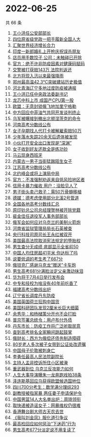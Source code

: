 # 2022-06-25

  共 66 条

  <!-- BEGIN -->
  <!-- 最后更新时间 Sat Jun 25 2022 04:36:12 GMT+0800 (China Standard Time) -->
  1. [王小洪任公安部部长](https://www.toutiao.com/amos_land_page/?category_name=topic_innerflow&event_type=hot_board&log_pb=%7B%22category_name%22%3A%22topic_innerflow%22%2C%22cluster_type%22%3A%222%22%2C%22enter_from%22%3A%22click_category%22%2C%22entrance_hotspot%22%3A%22outside%22%2C%22event_type%22%3A%22hot_board%22%2C%22hot_board_cluster_id%22%3A%227111864304802090527%22%2C%22hot_board_impr_id%22%3A%22202206250054370101501610331EFA8C7A%22%2C%22jump_page%22%3A%22hot_board_page%22%2C%22location%22%3A%22news_hot_card%22%2C%22page_location%22%3A%22hot_board_page%22%2C%22rank%22%3A%221%22%2C%22source%22%3A%22trending_tab%22%2C%22style_id%22%3A%2240132%22%2C%22title%22%3A%22%E7%8E%8B%E5%B0%8F%E6%B4%AA%E4%BB%BB%E5%85%AC%E5%AE%89%E9%83%A8%E9%83%A8%E9%95%BF%22%7D&rank=1&style_id=40132&topic_id=7111864304802090527)
1. [四位原省级党政一把手履新全国人大](https://www.toutiao.com/amos_land_page/?category_name=topic_innerflow&event_type=hot_board&log_pb=%7B%22category_name%22%3A%22topic_innerflow%22%2C%22cluster_type%22%3A%225%22%2C%22enter_from%22%3A%22click_category%22%2C%22entrance_hotspot%22%3A%22outside%22%2C%22event_type%22%3A%22hot_board%22%2C%22hot_board_cluster_id%22%3A%227112744659897552417%22%2C%22hot_board_impr_id%22%3A%22202206250054370101501610331EFA8C7A%22%2C%22jump_page%22%3A%22hot_board_page%22%2C%22location%22%3A%22news_hot_card%22%2C%22page_location%22%3A%22hot_board_page%22%2C%22rank%22%3A%224%22%2C%22source%22%3A%22trending_tab%22%2C%22style_id%22%3A%2240132%22%2C%22title%22%3A%22%E5%9B%9B%E4%BD%8D%E5%8E%9F%E7%9C%81%E7%BA%A7%E5%85%9A%E6%94%BF%E4%B8%80%E6%8A%8A%E6%89%8B%E5%B1%A5%E6%96%B0%E5%85%A8%E5%9B%BD%E4%BA%BA%E5%A4%A7%22%7D&rank=4&style_id=40132&topic_id=7112744659897552417)
1. [汇聚世界经济增长合力](https://www.toutiao.com/amos_land_page/?category_name=topic_innerflow&event_type=hot_board&log_pb=%7B%22category_name%22%3A%22topic_innerflow%22%2C%22cluster_type%22%3A%222%22%2C%22enter_from%22%3A%22click_category%22%2C%22entrance_hotspot%22%3A%22outside%22%2C%22event_type%22%3A%22hot_board%22%2C%22hot_board_cluster_id%22%3A%227112554900331986959%22%2C%22hot_board_impr_id%22%3A%22202206250054370101501610331EFA8C7A%22%2C%22jump_page%22%3A%22hot_board_page%22%2C%22location%22%3A%22news_hot_card%22%2C%22page_location%22%3A%22hot_board_page%22%2C%22rank%22%3A%223%22%2C%22source%22%3A%22trending_tab%22%2C%22style_id%22%3A%2240132%22%2C%22title%22%3A%22%E6%B1%87%E8%81%9A%E4%B8%96%E7%95%8C%E7%BB%8F%E6%B5%8E%E5%A2%9E%E9%95%BF%E5%90%88%E5%8A%9B%22%7D&rank=3&style_id=40132&topic_id=7112554900331986959)
1. [印度一新郎婚礼上开枪庆祝误杀朋友](https://www.toutiao.com/amos_land_page/?category_name=topic_innerflow&event_type=hot_board&log_pb=%7B%22category_name%22%3A%22topic_innerflow%22%2C%22cluster_type%22%3A%220%22%2C%22enter_from%22%3A%22click_category%22%2C%22entrance_hotspot%22%3A%22outside%22%2C%22event_type%22%3A%22hot_board%22%2C%22hot_board_cluster_id%22%3A%227112626097035935778%22%2C%22hot_board_impr_id%22%3A%22202206250054370101501610331EFA8C7A%22%2C%22jump_page%22%3A%22hot_board_page%22%2C%22location%22%3A%22news_hot_card%22%2C%22page_location%22%3A%22hot_board_page%22%2C%22rank%22%3A%222%22%2C%22source%22%3A%22trending_tab%22%2C%22style_id%22%3A%2240132%22%2C%22title%22%3A%22%E5%8D%B0%E5%BA%A6%E4%B8%80%E6%96%B0%E9%83%8E%E5%A9%9A%E7%A4%BC%E4%B8%8A%E5%BC%80%E6%9E%AA%E5%BA%86%E7%A5%9D%E8%AF%AF%E6%9D%80%E6%9C%8B%E5%8F%8B%22%7D&rank=2&style_id=40132&topic_id=7112626097035935778)
1. [店员用手数饺子 公司：未触碰已开除](https://www.toutiao.com/amos_land_page/?category_name=topic_innerflow&event_type=hot_board&log_pb=%7B%22category_name%22%3A%22topic_innerflow%22%2C%22cluster_type%22%3A%221%22%2C%22enter_from%22%3A%22click_category%22%2C%22entrance_hotspot%22%3A%22outside%22%2C%22event_type%22%3A%22hot_board%22%2C%22hot_board_cluster_id%22%3A%227112372410283720739%22%2C%22hot_board_impr_id%22%3A%22202206250054370101501610331EFA8C7A%22%2C%22jump_page%22%3A%22hot_board_page%22%2C%22location%22%3A%22news_hot_card%22%2C%22page_location%22%3A%22hot_board_page%22%2C%22rank%22%3A%225%22%2C%22source%22%3A%22trending_tab%22%2C%22style_id%22%3A%2240132%22%2C%22title%22%3A%22%E5%BA%97%E5%91%98%E7%94%A8%E6%89%8B%E6%95%B0%E9%A5%BA%E5%AD%90+%E5%85%AC%E5%8F%B8%EF%BC%9A%E6%9C%AA%E8%A7%A6%E7%A2%B0%E5%B7%B2%E5%BC%80%E9%99%A4%22%7D&rank=5&style_id=40132&topic_id=7112372410283720739)
1. [官方：绝不许非防疫因素对健康码赋码](https://www.toutiao.com/amos_land_page/?category_name=topic_innerflow&event_type=hot_board&log_pb=%7B%22category_name%22%3A%22topic_innerflow%22%2C%22cluster_type%22%3A%222%22%2C%22enter_from%22%3A%22click_category%22%2C%22entrance_hotspot%22%3A%22outside%22%2C%22event_type%22%3A%22hot_board%22%2C%22hot_board_cluster_id%22%3A%227111864461203459614%22%2C%22hot_board_impr_id%22%3A%22202206250054370101501610331EFA8C7A%22%2C%22jump_page%22%3A%22hot_board_page%22%2C%22location%22%3A%22news_hot_card%22%2C%22page_location%22%3A%22hot_board_page%22%2C%22rank%22%3A%2244%22%2C%22source%22%3A%22trending_tab%22%2C%22style_id%22%3A%2240132%22%2C%22title%22%3A%22%E5%AE%98%E6%96%B9%EF%BC%9A%E7%BB%9D%E4%B8%8D%E8%AE%B8%E9%9D%9E%E9%98%B2%E7%96%AB%E5%9B%A0%E7%B4%A0%E5%AF%B9%E5%81%A5%E5%BA%B7%E7%A0%81%E8%B5%8B%E7%A0%81%22%7D&rank=44&style_id=40132&topic_id=7111864461203459614)
1. [交警被打获赔143万 法院判返还](https://www.toutiao.com/amos_land_page/?category_name=topic_innerflow&event_type=hot_board&log_pb=%7B%22category_name%22%3A%22topic_innerflow%22%2C%22cluster_type%22%3A%220%22%2C%22enter_from%22%3A%22click_category%22%2C%22entrance_hotspot%22%3A%22outside%22%2C%22event_type%22%3A%22hot_board%22%2C%22hot_board_cluster_id%22%3A%227112637400160927784%22%2C%22hot_board_impr_id%22%3A%22202206250054370101501610331EFA8C7A%22%2C%22jump_page%22%3A%22hot_board_page%22%2C%22location%22%3A%22news_hot_card%22%2C%22page_location%22%3A%22hot_board_page%22%2C%22rank%22%3A%228%22%2C%22source%22%3A%22trending_tab%22%2C%22style_id%22%3A%2240132%22%2C%22title%22%3A%22%E4%BA%A4%E8%AD%A6%E8%A2%AB%E6%89%93%E8%8E%B7%E8%B5%94143%E4%B8%87+%E6%B3%95%E9%99%A2%E5%88%A4%E8%BF%94%E8%BF%98%22%7D&rank=8&style_id=40132&topic_id=7112637400160927784)
1. [北方将现入汛以来最强降雨](https://www.toutiao.com/amos_land_page/?category_name=topic_innerflow&event_type=hot_board&log_pb=%7B%22category_name%22%3A%22topic_innerflow%22%2C%22cluster_type%22%3A%220%22%2C%22enter_from%22%3A%22click_category%22%2C%22entrance_hotspot%22%3A%22outside%22%2C%22event_type%22%3A%22hot_board%22%2C%22hot_board_cluster_id%22%3A%227112550468986863624%22%2C%22hot_board_impr_id%22%3A%22202206250054370101501610331EFA8C7A%22%2C%22jump_page%22%3A%22hot_board_page%22%2C%22location%22%3A%22news_hot_card%22%2C%22page_location%22%3A%22hot_board_page%22%2C%22rank%22%3A%2223%22%2C%22source%22%3A%22trending_tab%22%2C%22style_id%22%3A%2240132%22%2C%22title%22%3A%22%E5%8C%97%E6%96%B9%E5%B0%86%E7%8E%B0%E5%85%A5%E6%B1%9B%E4%BB%A5%E6%9D%A5%E6%9C%80%E5%BC%BA%E9%99%8D%E9%9B%A8%22%7D&rank=23&style_id=40132&topic_id=7112550468986863624)
1. [郑州最高温42.3℃突破建站历史极值](https://www.toutiao.com/amos_land_page/?category_name=topic_innerflow&event_type=hot_board&log_pb=%7B%22category_name%22%3A%22topic_innerflow%22%2C%22cluster_type%22%3A%222%22%2C%22enter_from%22%3A%22click_category%22%2C%22entrance_hotspot%22%3A%22outside%22%2C%22event_type%22%3A%22hot_board%22%2C%22hot_board_cluster_id%22%3A%227112055881327545863%22%2C%22hot_board_impr_id%22%3A%22202206250054370101501610331EFA8C7A%22%2C%22jump_page%22%3A%22hot_board_page%22%2C%22location%22%3A%22news_hot_card%22%2C%22page_location%22%3A%22hot_board_page%22%2C%22rank%22%3A%229%22%2C%22source%22%3A%22trending_tab%22%2C%22style_id%22%3A%2240132%22%2C%22title%22%3A%22%E9%83%91%E5%B7%9E%E6%9C%80%E9%AB%98%E6%B8%A942.3%E2%84%83%E7%AA%81%E7%A0%B4%E5%BB%BA%E7%AB%99%E5%8E%86%E5%8F%B2%E6%9E%81%E5%80%BC%22%7D&rank=9&style_id=40132&topic_id=7112055881327545863)
1. [河北青海辽宁多地过度防疫被通报](https://www.toutiao.com/amos_land_page/?category_name=topic_innerflow&event_type=hot_board&log_pb=%7B%22category_name%22%3A%22topic_innerflow%22%2C%22cluster_type%22%3A%222%22%2C%22enter_from%22%3A%22click_category%22%2C%22entrance_hotspot%22%3A%22outside%22%2C%22event_type%22%3A%22hot_board%22%2C%22hot_board_cluster_id%22%3A%227112057652208750087%22%2C%22hot_board_impr_id%22%3A%22202206250054370101501610331EFA8C7A%22%2C%22jump_page%22%3A%22hot_board_page%22%2C%22location%22%3A%22news_hot_card%22%2C%22page_location%22%3A%22hot_board_page%22%2C%22rank%22%3A%2226%22%2C%22source%22%3A%22trending_tab%22%2C%22style_id%22%3A%2240132%22%2C%22title%22%3A%22%E6%B2%B3%E5%8C%97%E9%9D%92%E6%B5%B7%E8%BE%BD%E5%AE%81%E5%A4%9A%E5%9C%B0%E8%BF%87%E5%BA%A6%E9%98%B2%E7%96%AB%E8%A2%AB%E9%80%9A%E6%8A%A5%22%7D&rank=26&style_id=40132&topic_id=7112057652208750087)
1. [王小洪已任中央政法委副书记](https://www.toutiao.com/amos_land_page/?category_name=topic_innerflow&event_type=hot_board&log_pb=%7B%22category_name%22%3A%22topic_innerflow%22%2C%22cluster_type%22%3A%225%22%2C%22enter_from%22%3A%22click_category%22%2C%22entrance_hotspot%22%3A%22outside%22%2C%22event_type%22%3A%22hot_board%22%2C%22hot_board_cluster_id%22%3A%227112828268885052936%22%2C%22hot_board_impr_id%22%3A%22202206250054370101501610331EFA8C7A%22%2C%22jump_page%22%3A%22hot_board_page%22%2C%22location%22%3A%22news_hot_card%22%2C%22page_location%22%3A%22hot_board_page%22%2C%22rank%22%3A%2211%22%2C%22source%22%3A%22trending_tab%22%2C%22style_id%22%3A%2240132%22%2C%22title%22%3A%22%E7%8E%8B%E5%B0%8F%E6%B4%AA%E5%B7%B2%E4%BB%BB%E4%B8%AD%E5%A4%AE%E6%94%BF%E6%B3%95%E5%A7%94%E5%89%AF%E4%B9%A6%E8%AE%B0%22%7D&rank=11&style_id=40132&topic_id=7112828268885052936)
1. [龙芯中科上市 成国产CPU第一股](https://www.toutiao.com/amos_land_page/?category_name=topic_innerflow&event_type=hot_board&log_pb=%7B%22category_name%22%3A%22topic_innerflow%22%2C%22cluster_type%22%3A%221%22%2C%22enter_from%22%3A%22click_category%22%2C%22entrance_hotspot%22%3A%22outside%22%2C%22event_type%22%3A%22hot_board%22%2C%22hot_board_cluster_id%22%3A%227112613348281155616%22%2C%22hot_board_impr_id%22%3A%22202206250054370101501610331EFA8C7A%22%2C%22jump_page%22%3A%22hot_board_page%22%2C%22location%22%3A%22news_hot_card%22%2C%22page_location%22%3A%22hot_board_page%22%2C%22rank%22%3A%2210%22%2C%22source%22%3A%22trending_tab%22%2C%22style_id%22%3A%2240132%22%2C%22title%22%3A%22%E9%BE%99%E8%8A%AF%E4%B8%AD%E7%A7%91%E4%B8%8A%E5%B8%82+%E6%88%90%E5%9B%BD%E4%BA%A7CPU%E7%AC%AC%E4%B8%80%E8%82%A1%22%7D&rank=10&style_id=40132&topic_id=7112613348281155616)
1. [欧盟：无意封锁俄飞地加里宁格勒](https://www.toutiao.com/amos_land_page/?category_name=topic_innerflow&event_type=hot_board&log_pb=%7B%22category_name%22%3A%22topic_innerflow%22%2C%22cluster_type%22%3A%226%22%2C%22enter_from%22%3A%22click_category%22%2C%22entrance_hotspot%22%3A%22outside%22%2C%22event_type%22%3A%22hot_board%22%2C%22hot_board_cluster_id%22%3A%227112649320486141985%22%2C%22hot_board_impr_id%22%3A%22202206250054370101501610331EFA8C7A%22%2C%22jump_page%22%3A%22hot_board_page%22%2C%22location%22%3A%22news_hot_card%22%2C%22page_location%22%3A%22hot_board_page%22%2C%22rank%22%3A%2225%22%2C%22source%22%3A%22trending_tab%22%2C%22style_id%22%3A%2240132%22%2C%22title%22%3A%22%E6%AC%A7%E7%9B%9F%EF%BC%9A%E6%97%A0%E6%84%8F%E5%B0%81%E9%94%81%E4%BF%84%E9%A3%9E%E5%9C%B0%E5%8A%A0%E9%87%8C%E5%AE%81%E6%A0%BC%E5%8B%92%22%7D&rank=25&style_id=40132&topic_id=7112649320486141985)
1. [中方回应中菲油气共同开发谈判终止](https://www.toutiao.com/amos_land_page/?category_name=topic_innerflow&event_type=hot_board&log_pb=%7B%22category_name%22%3A%22topic_innerflow%22%2C%22cluster_type%22%3A%226%22%2C%22enter_from%22%3A%22click_category%22%2C%22entrance_hotspot%22%3A%22outside%22%2C%22event_type%22%3A%22hot_board%22%2C%22hot_board_cluster_id%22%3A%227112777061357322270%22%2C%22hot_board_impr_id%22%3A%22202206250054370101501610331EFA8C7A%22%2C%22jump_page%22%3A%22hot_board_page%22%2C%22location%22%3A%22news_hot_card%22%2C%22page_location%22%3A%22hot_board_page%22%2C%22rank%22%3A%2215%22%2C%22source%22%3A%22trending_tab%22%2C%22style_id%22%3A%2240132%22%2C%22title%22%3A%22%E4%B8%AD%E6%96%B9%E5%9B%9E%E5%BA%94%E4%B8%AD%E8%8F%B2%E6%B2%B9%E6%B0%94%E5%85%B1%E5%90%8C%E5%BC%80%E5%8F%91%E8%B0%88%E5%88%A4%E7%BB%88%E6%AD%A2%22%7D&rank=15&style_id=40132&topic_id=7112777061357322270)
1. [乌军被曝接到撤出北顿涅茨克的命令](https://www.toutiao.com/amos_land_page/?category_name=topic_innerflow&event_type=hot_board&log_pb=%7B%22category_name%22%3A%22topic_innerflow%22%2C%22cluster_type%22%3A%220%22%2C%22enter_from%22%3A%22click_category%22%2C%22entrance_hotspot%22%3A%22outside%22%2C%22event_type%22%3A%22hot_board%22%2C%22hot_board_cluster_id%22%3A%227112603829895430185%22%2C%22hot_board_impr_id%22%3A%22202206250054370101501610331EFA8C7A%22%2C%22jump_page%22%3A%22hot_board_page%22%2C%22location%22%3A%22news_hot_card%22%2C%22page_location%22%3A%22hot_board_page%22%2C%22rank%22%3A%2214%22%2C%22source%22%3A%22trending_tab%22%2C%22style_id%22%3A%2240132%22%2C%22title%22%3A%22%E4%B9%8C%E5%86%9B%E8%A2%AB%E6%9B%9D%E6%8E%A5%E5%88%B0%E6%92%A4%E5%87%BA%E5%8C%97%E9%A1%BF%E6%B6%85%E8%8C%A8%E5%85%8B%E7%9A%84%E5%91%BD%E4%BB%A4%22%7D&rank=14&style_id=40132&topic_id=7112603829895430185)
1. [河南高考分数线公布](https://www.toutiao.com/amos_land_page/?category_name=topic_innerflow&event_type=hot_board&log_pb=%7B%22category_name%22%3A%22topic_innerflow%22%2C%22cluster_type%22%3A%222%22%2C%22enter_from%22%3A%22click_category%22%2C%22entrance_hotspot%22%3A%22outside%22%2C%22event_type%22%3A%22hot_board%22%2C%22hot_board_cluster_id%22%3A%227112055881327513095%22%2C%22hot_board_impr_id%22%3A%22202206250054370101501610331EFA8C7A%22%2C%22jump_page%22%3A%22hot_board_page%22%2C%22location%22%3A%22news_hot_card%22%2C%22page_location%22%3A%22hot_board_page%22%2C%22rank%22%3A%2224%22%2C%22source%22%3A%22trending_tab%22%2C%22style_id%22%3A%2240132%22%2C%22title%22%3A%22%E6%B2%B3%E5%8D%97%E9%AB%98%E8%80%83%E5%88%86%E6%95%B0%E7%BA%BF%E5%85%AC%E5%B8%83%22%7D&rank=24&style_id=40132&topic_id=7112055881327513095)
1. [女子孕期找人代打卡被解雇索赔50万](https://www.toutiao.com/amos_land_page/?category_name=topic_innerflow&event_type=hot_board&log_pb=%7B%22category_name%22%3A%22topic_innerflow%22%2C%22cluster_type%22%3A%221%22%2C%22enter_from%22%3A%22click_category%22%2C%22entrance_hotspot%22%3A%22outside%22%2C%22event_type%22%3A%22hot_board%22%2C%22hot_board_cluster_id%22%3A%227112557058179727397%22%2C%22hot_board_impr_id%22%3A%22202206250054370101501610331EFA8C7A%22%2C%22jump_page%22%3A%22hot_board_page%22%2C%22location%22%3A%22news_hot_card%22%2C%22page_location%22%3A%22hot_board_page%22%2C%22rank%22%3A%2216%22%2C%22source%22%3A%22trending_tab%22%2C%22style_id%22%3A%2240132%22%2C%22title%22%3A%22%E5%A5%B3%E5%AD%90%E5%AD%95%E6%9C%9F%E6%89%BE%E4%BA%BA%E4%BB%A3%E6%89%93%E5%8D%A1%E8%A2%AB%E8%A7%A3%E9%9B%87%E7%B4%A2%E8%B5%9450%E4%B8%87%22%7D&rank=16&style_id=40132&topic_id=7112557058179727397)
1. [少年落水失踪20余天后遗体被发现](https://www.toutiao.com/amos_land_page/?category_name=topic_innerflow&event_type=hot_board&log_pb=%7B%22category_name%22%3A%22topic_innerflow%22%2C%22cluster_type%22%3A%226%22%2C%22enter_from%22%3A%22click_category%22%2C%22entrance_hotspot%22%3A%22outside%22%2C%22event_type%22%3A%22hot_board%22%2C%22hot_board_cluster_id%22%3A%227112627234837856259%22%2C%22hot_board_impr_id%22%3A%22202206250054370101501610331EFA8C7A%22%2C%22jump_page%22%3A%22hot_board_page%22%2C%22location%22%3A%22news_hot_card%22%2C%22page_location%22%3A%22hot_board_page%22%2C%22rank%22%3A%2217%22%2C%22source%22%3A%22trending_tab%22%2C%22style_id%22%3A%2240132%22%2C%22title%22%3A%22%E5%B0%91%E5%B9%B4%E8%90%BD%E6%B0%B4%E5%A4%B1%E8%B8%AA20%E4%BD%99%E5%A4%A9%E5%90%8E%E9%81%97%E4%BD%93%E8%A2%AB%E5%8F%91%E7%8E%B0%22%7D&rank=17&style_id=40132&topic_id=7112627234837856259)
1. [小伙打开安全出口发现是“深渊”](https://www.toutiao.com/amos_land_page/?category_name=topic_innerflow&event_type=hot_board&log_pb=%7B%22category_name%22%3A%22topic_innerflow%22%2C%22cluster_type%22%3A%220%22%2C%22enter_from%22%3A%22click_category%22%2C%22entrance_hotspot%22%3A%22outside%22%2C%22event_type%22%3A%22hot_board%22%2C%22hot_board_cluster_id%22%3A%227112625089228570665%22%2C%22hot_board_impr_id%22%3A%22202206250054370101501610331EFA8C7A%22%2C%22jump_page%22%3A%22hot_board_page%22%2C%22location%22%3A%22news_hot_card%22%2C%22page_location%22%3A%22hot_board_page%22%2C%22rank%22%3A%227%22%2C%22source%22%3A%22trending_tab%22%2C%22style_id%22%3A%2240132%22%2C%22title%22%3A%22%E5%B0%8F%E4%BC%99%E6%89%93%E5%BC%80%E5%AE%89%E5%85%A8%E5%87%BA%E5%8F%A3%E5%8F%91%E7%8E%B0%E6%98%AF%E2%80%9C%E6%B7%B1%E6%B8%8A%E2%80%9D%22%7D&rank=7&style_id=40132&topic_id=7112625089228570665)
1. [女子收到好友还款全是练功钞](https://www.toutiao.com/amos_land_page/?category_name=topic_innerflow&event_type=hot_board&log_pb=%7B%22category_name%22%3A%22topic_innerflow%22%2C%22cluster_type%22%3A%228%22%2C%22enter_from%22%3A%22click_category%22%2C%22entrance_hotspot%22%3A%22outside%22%2C%22event_type%22%3A%22hot_board%22%2C%22hot_board_cluster_id%22%3A%227112647175175143464%22%2C%22hot_board_impr_id%22%3A%222022062502432701015013504510105F40%22%2C%22jump_page%22%3A%22hot_board_page%22%2C%22location%22%3A%22news_hot_card%22%2C%22page_location%22%3A%22hot_board_page%22%2C%22rank%22%3A%2239%22%2C%22source%22%3A%22trending_tab%22%2C%22style_id%22%3A%2240132%22%2C%22title%22%3A%22%E5%A5%B3%E5%AD%90%E6%94%B6%E5%88%B0%E5%A5%BD%E5%8F%8B%E8%BF%98%E6%AC%BE%E5%85%A8%E6%98%AF%E7%BB%83%E5%8A%9F%E9%92%9E%22%7D&rank=39&style_id=40132&topic_id=7112647175175143464)
1. [马云现身西班牙](https://www.toutiao.com/amos_land_page/?category_name=topic_innerflow&event_type=hot_board&log_pb=%7B%22category_name%22%3A%22topic_innerflow%22%2C%22cluster_type%22%3A%228%22%2C%22enter_from%22%3A%22click_category%22%2C%22entrance_hotspot%22%3A%22outside%22%2C%22event_type%22%3A%22hot_board%22%2C%22hot_board_cluster_id%22%3A%227112650181530615843%22%2C%22hot_board_impr_id%22%3A%22202206250054370101501610331EFA8C7A%22%2C%22jump_page%22%3A%22hot_board_page%22%2C%22location%22%3A%22news_hot_card%22%2C%22page_location%22%3A%22hot_board_page%22%2C%22rank%22%3A%2221%22%2C%22source%22%3A%22trending_tab%22%2C%22style_id%22%3A%2240132%22%2C%22title%22%3A%22%E9%A9%AC%E4%BA%91%E7%8E%B0%E8%BA%AB%E8%A5%BF%E7%8F%AD%E7%89%99%22%7D&rank=21&style_id=40132&topic_id=7112650181530615843)
1. [内蒙古一男子当街猛踹陌生女子](https://www.toutiao.com/amos_land_page/?category_name=topic_innerflow&event_type=hot_board&log_pb=%7B%22category_name%22%3A%22topic_innerflow%22%2C%22cluster_type%22%3A%222%22%2C%22enter_from%22%3A%22click_category%22%2C%22entrance_hotspot%22%3A%22outside%22%2C%22event_type%22%3A%22hot_board%22%2C%22hot_board_cluster_id%22%3A%227112659477446262819%22%2C%22hot_board_impr_id%22%3A%22202206250054370101501610331EFA8C7A%22%2C%22jump_page%22%3A%22hot_board_page%22%2C%22location%22%3A%22news_hot_card%22%2C%22page_location%22%3A%22hot_board_page%22%2C%22rank%22%3A%2222%22%2C%22source%22%3A%22trending_tab%22%2C%22style_id%22%3A%2240132%22%2C%22title%22%3A%22%E5%86%85%E8%92%99%E5%8F%A4%E4%B8%80%E7%94%B7%E5%AD%90%E5%BD%93%E8%A1%97%E7%8C%9B%E8%B8%B9%E9%99%8C%E7%94%9F%E5%A5%B3%E5%AD%90%22%7D&rank=22&style_id=40132&topic_id=7112659477446262819)
1. [江苏高考分数线公布](https://www.toutiao.com/amos_land_page/?category_name=topic_innerflow&event_type=hot_board&log_pb=%7B%22category_name%22%3A%22topic_innerflow%22%2C%22cluster_type%22%3A%222%22%2C%22enter_from%22%3A%22click_category%22%2C%22entrance_hotspot%22%3A%22outside%22%2C%22event_type%22%3A%22hot_board%22%2C%22hot_board_cluster_id%22%3A%227112114128029745167%22%2C%22hot_board_impr_id%22%3A%22202206250054370101501610331EFA8C7A%22%2C%22jump_page%22%3A%22hot_board_page%22%2C%22location%22%3A%22news_hot_card%22%2C%22page_location%22%3A%22hot_board_page%22%2C%22rank%22%3A%2231%22%2C%22source%22%3A%22trending_tab%22%2C%22style_id%22%3A%2240132%22%2C%22title%22%3A%22%E6%B1%9F%E8%8B%8F%E9%AB%98%E8%80%83%E5%88%86%E6%95%B0%E7%BA%BF%E5%85%AC%E5%B8%83%22%7D&rank=31&style_id=40132&topic_id=7112114128029745167)
1. [北约峰会或将上演局中局](https://www.toutiao.com/amos_land_page/?category_name=topic_innerflow&event_type=hot_board&log_pb=%7B%22category_name%22%3A%22topic_innerflow%22%2C%22cluster_type%22%3A%227%22%2C%22enter_from%22%3A%22click_category%22%2C%22entrance_hotspot%22%3A%22outside%22%2C%22event_type%22%3A%22hot_board%22%2C%22hot_board_cluster_id%22%3A%227112662112886849574%22%2C%22hot_board_impr_id%22%3A%22202206250054370101501610331EFA8C7A%22%2C%22jump_page%22%3A%22hot_board_page%22%2C%22location%22%3A%22news_hot_card%22%2C%22page_location%22%3A%22hot_board_page%22%2C%22rank%22%3A%2235%22%2C%22source%22%3A%22trending_tab%22%2C%22style_id%22%3A%2240132%22%2C%22title%22%3A%22%E5%8C%97%E7%BA%A6%E5%B3%B0%E4%BC%9A%E6%88%96%E5%B0%86%E4%B8%8A%E6%BC%94%E5%B1%80%E4%B8%AD%E5%B1%80%22%7D&rank=35&style_id=40132&topic_id=7112662112886849574)
1. [官方：不准强制劝返来自低风险地区者](https://www.toutiao.com/amos_land_page/?category_name=topic_innerflow&event_type=hot_board&log_pb=%7B%22category_name%22%3A%22topic_innerflow%22%2C%22cluster_type%22%3A%222%22%2C%22enter_from%22%3A%22click_category%22%2C%22entrance_hotspot%22%3A%22outside%22%2C%22event_type%22%3A%22hot_board%22%2C%22hot_board_cluster_id%22%3A%227112077517334249513%22%2C%22hot_board_impr_id%22%3A%22202206250138000101501322150204AC07%22%2C%22jump_page%22%3A%22hot_board_page%22%2C%22location%22%3A%22news_hot_card%22%2C%22page_location%22%3A%22hot_board_page%22%2C%22rank%22%3A%2249%22%2C%22source%22%3A%22trending_tab%22%2C%22style_id%22%3A%2240132%22%2C%22title%22%3A%22%E5%AE%98%E6%96%B9%EF%BC%9A%E4%B8%8D%E5%87%86%E5%BC%BA%E5%88%B6%E5%8A%9D%E8%BF%94%E6%9D%A5%E8%87%AA%E4%BD%8E%E9%A3%8E%E9%99%A9%E5%9C%B0%E5%8C%BA%E8%80%85%22%7D&rank=49&style_id=40132&topic_id=7112077517334249513)
1. [信用卡暴力催收 用户：没脸见人了](https://www.toutiao.com/amos_land_page/?category_name=topic_innerflow&event_type=hot_board&log_pb=%7B%22category_name%22%3A%22topic_innerflow%22%2C%22cluster_type%22%3A%221%22%2C%22enter_from%22%3A%22click_category%22%2C%22entrance_hotspot%22%3A%22outside%22%2C%22event_type%22%3A%22hot_board%22%2C%22hot_board_cluster_id%22%3A%227112055881327480327%22%2C%22hot_board_impr_id%22%3A%22202206250054370101501610331EFA8C7A%22%2C%22jump_page%22%3A%22hot_board_page%22%2C%22location%22%3A%22news_hot_card%22%2C%22page_location%22%3A%22hot_board_page%22%2C%22rank%22%3A%2227%22%2C%22source%22%3A%22trending_tab%22%2C%22style_id%22%3A%2240132%22%2C%22title%22%3A%22%E4%BF%A1%E7%94%A8%E5%8D%A1%E6%9A%B4%E5%8A%9B%E5%82%AC%E6%94%B6+%E7%94%A8%E6%88%B7%EF%BC%9A%E6%B2%A1%E8%84%B8%E8%A7%81%E4%BA%BA%E4%BA%86%22%7D&rank=27&style_id=40132&topic_id=7112055881327480327)
1. [男子街头卖己救子：需50万骨髓移植](https://www.toutiao.com/amos_land_page/?category_name=topic_innerflow&event_type=hot_board&log_pb=%7B%22category_name%22%3A%22topic_innerflow%22%2C%22cluster_type%22%3A%221%22%2C%22enter_from%22%3A%22click_category%22%2C%22entrance_hotspot%22%3A%22outside%22%2C%22event_type%22%3A%22hot_board%22%2C%22hot_board_cluster_id%22%3A%227112172149749579783%22%2C%22hot_board_impr_id%22%3A%22202206250054370101501610331EFA8C7A%22%2C%22jump_page%22%3A%22hot_board_page%22%2C%22location%22%3A%22news_hot_card%22%2C%22page_location%22%3A%22hot_board_page%22%2C%22rank%22%3A%2232%22%2C%22source%22%3A%22trending_tab%22%2C%22style_id%22%3A%2240132%22%2C%22title%22%3A%22%E7%94%B7%E5%AD%90%E8%A1%97%E5%A4%B4%E5%8D%96%E5%B7%B1%E6%95%91%E5%AD%90%EF%BC%9A%E9%9C%8050%E4%B8%87%E9%AA%A8%E9%AB%93%E7%A7%BB%E6%A4%8D%22%7D&rank=32&style_id=40132&topic_id=7112172149749579783)
1. [德媒：德考虑使用部分北溪2号管道](https://www.toutiao.com/amos_land_page/?category_name=topic_innerflow&event_type=hot_board&log_pb=%7B%22category_name%22%3A%22topic_innerflow%22%2C%22cluster_type%22%3A%226%22%2C%22enter_from%22%3A%22click_category%22%2C%22entrance_hotspot%22%3A%22outside%22%2C%22event_type%22%3A%22hot_board%22%2C%22hot_board_cluster_id%22%3A%227112730160381558818%22%2C%22hot_board_impr_id%22%3A%222022062502432701015013504510105F40%22%2C%22jump_page%22%3A%22hot_board_page%22%2C%22location%22%3A%22news_hot_card%22%2C%22page_location%22%3A%22hot_board_page%22%2C%22rank%22%3A%2243%22%2C%22source%22%3A%22trending_tab%22%2C%22style_id%22%3A%2240132%22%2C%22title%22%3A%22%E5%BE%B7%E5%AA%92%EF%BC%9A%E5%BE%B7%E8%80%83%E8%99%91%E4%BD%BF%E7%94%A8%E9%83%A8%E5%88%86%E5%8C%97%E6%BA%AA2%E5%8F%B7%E7%AE%A1%E9%81%93%22%7D&rank=43&style_id=40132&topic_id=7112730160381558818)
1. [全国各地高考分数线汇总](https://www.toutiao.com/amos_land_page/?category_name=topic_innerflow&event_type=hot_board&log_pb=%7B%22category_name%22%3A%22topic_innerflow%22%2C%22cluster_type%22%3A%222%22%2C%22enter_from%22%3A%22click_category%22%2C%22entrance_hotspot%22%3A%22outside%22%2C%22event_type%22%3A%22hot_board%22%2C%22hot_board_cluster_id%22%3A%227111849131752082975%22%2C%22hot_board_impr_id%22%3A%22202206250054370101501610331EFA8C7A%22%2C%22jump_page%22%3A%22hot_board_page%22%2C%22location%22%3A%22news_hot_card%22%2C%22page_location%22%3A%22hot_board_page%22%2C%22rank%22%3A%2233%22%2C%22source%22%3A%22trending_tab%22%2C%22style_id%22%3A%2240132%22%2C%22title%22%3A%22%E5%85%A8%E5%9B%BD%E5%90%84%E5%9C%B0%E9%AB%98%E8%80%83%E5%88%86%E6%95%B0%E7%BA%BF%E6%B1%87%E6%80%BB%22%7D&rank=33&style_id=40132&topic_id=7111849131752082975)
1. [原印钞总公司总经理贺林被开除党籍](https://www.toutiao.com/amos_land_page/?category_name=topic_innerflow&event_type=hot_board&log_pb=%7B%22category_name%22%3A%22topic_innerflow%22%2C%22cluster_type%22%3A%225%22%2C%22enter_from%22%3A%22click_category%22%2C%22entrance_hotspot%22%3A%22outside%22%2C%22event_type%22%3A%22hot_board%22%2C%22hot_board_cluster_id%22%3A%227112699252060458508%22%2C%22hot_board_impr_id%22%3A%22202206250054370101501610331EFA8C7A%22%2C%22jump_page%22%3A%22hot_board_page%22%2C%22location%22%3A%22news_hot_card%22%2C%22page_location%22%3A%22hot_board_page%22%2C%22rank%22%3A%2229%22%2C%22source%22%3A%22trending_tab%22%2C%22style_id%22%3A%2240132%22%2C%22title%22%3A%22%E5%8E%9F%E5%8D%B0%E9%92%9E%E6%80%BB%E5%85%AC%E5%8F%B8%E6%80%BB%E7%BB%8F%E7%90%86%E8%B4%BA%E6%9E%97%E8%A2%AB%E5%BC%80%E9%99%A4%E5%85%9A%E7%B1%8D%22%7D&rank=29&style_id=40132&topic_id=7112699252060458508)
1. [裴金佳任退役军人事务部部长](https://www.toutiao.com/amos_land_page/?category_name=topic_innerflow&event_type=hot_board&log_pb=%7B%22category_name%22%3A%22topic_innerflow%22%2C%22cluster_type%22%3A%226%22%2C%22enter_from%22%3A%22click_category%22%2C%22entrance_hotspot%22%3A%22outside%22%2C%22event_type%22%3A%22hot_board%22%2C%22hot_board_cluster_id%22%3A%227112770444846956556%22%2C%22hot_board_impr_id%22%3A%22202206250054370101501610331EFA8C7A%22%2C%22jump_page%22%3A%22hot_board_page%22%2C%22location%22%3A%22news_hot_card%22%2C%22page_location%22%3A%22hot_board_page%22%2C%22rank%22%3A%226%22%2C%22source%22%3A%22trending_tab%22%2C%22style_id%22%3A%2240132%22%2C%22title%22%3A%22%E8%A3%B4%E9%87%91%E4%BD%B3%E4%BB%BB%E9%80%80%E5%BD%B9%E5%86%9B%E4%BA%BA%E4%BA%8B%E5%8A%A1%E9%83%A8%E9%83%A8%E9%95%BF%22%7D&rank=6&style_id=40132&topic_id=7112770444846956556)
1. [俄军会如何应对乌克兰的美制火箭炮](https://www.toutiao.com/amos_land_page/?category_name=topic_innerflow&event_type=hot_board&log_pb=%7B%22category_name%22%3A%22topic_innerflow%22%2C%22cluster_type%22%3A%221%22%2C%22enter_from%22%3A%22click_category%22%2C%22entrance_hotspot%22%3A%22outside%22%2C%22event_type%22%3A%22hot_board%22%2C%22hot_board_cluster_id%22%3A%227112676129252573188%22%2C%22hot_board_impr_id%22%3A%22202206250054370101501610331EFA8C7A%22%2C%22jump_page%22%3A%22hot_board_page%22%2C%22location%22%3A%22news_hot_card%22%2C%22page_location%22%3A%22hot_board_page%22%2C%22rank%22%3A%2220%22%2C%22source%22%3A%22trending_tab%22%2C%22style_id%22%3A%2240132%22%2C%22title%22%3A%22%E4%BF%84%E5%86%9B%E4%BC%9A%E5%A6%82%E4%BD%95%E5%BA%94%E5%AF%B9%E4%B9%8C%E5%85%8B%E5%85%B0%E7%9A%84%E7%BE%8E%E5%88%B6%E7%81%AB%E7%AE%AD%E7%82%AE%22%7D&rank=20&style_id=40132&topic_id=7112676129252573188)
1. [河南省监狱管理局局长石英被查](https://www.toutiao.com/amos_land_page/?category_name=topic_innerflow&event_type=hot_board&log_pb=%7B%22category_name%22%3A%22topic_innerflow%22%2C%22cluster_type%22%3A%222%22%2C%22enter_from%22%3A%22click_category%22%2C%22entrance_hotspot%22%3A%22outside%22%2C%22event_type%22%3A%22hot_board%22%2C%22hot_board_cluster_id%22%3A%227112701192274182179%22%2C%22hot_board_impr_id%22%3A%22202206250138000101501322150204AC07%22%2C%22jump_page%22%3A%22hot_board_page%22%2C%22location%22%3A%22news_hot_card%22%2C%22page_location%22%3A%22hot_board_page%22%2C%22rank%22%3A%2248%22%2C%22source%22%3A%22trending_tab%22%2C%22style_id%22%3A%2240132%22%2C%22title%22%3A%22%E6%B2%B3%E5%8D%97%E7%9C%81%E7%9B%91%E7%8B%B1%E7%AE%A1%E7%90%86%E5%B1%80%E5%B1%80%E9%95%BF%E7%9F%B3%E8%8B%B1%E8%A2%AB%E6%9F%A5%22%7D&rank=48&style_id=40132&topic_id=7112701192274182179)
1. [央行科技司原司长王永红被双开](https://www.toutiao.com/amos_land_page/?category_name=topic_innerflow&event_type=hot_board&log_pb=%7B%22category_name%22%3A%22topic_innerflow%22%2C%22cluster_type%22%3A%222%22%2C%22enter_from%22%3A%22click_category%22%2C%22entrance_hotspot%22%3A%22outside%22%2C%22event_type%22%3A%22hot_board%22%2C%22hot_board_cluster_id%22%3A%227111864461203426846%22%2C%22hot_board_impr_id%22%3A%22202206250138000101501322150204AC07%22%2C%22jump_page%22%3A%22hot_board_page%22%2C%22location%22%3A%22news_hot_card%22%2C%22page_location%22%3A%22hot_board_page%22%2C%22rank%22%3A%2231%22%2C%22source%22%3A%22trending_tab%22%2C%22style_id%22%3A%2240132%22%2C%22title%22%3A%22%E5%A4%AE%E8%A1%8C%E7%A7%91%E6%8A%80%E5%8F%B8%E5%8E%9F%E5%8F%B8%E9%95%BF%E7%8E%8B%E6%B0%B8%E7%BA%A2%E8%A2%AB%E5%8F%8C%E5%BC%80%22%7D&rank=31&style_id=40132&topic_id=7111864461203426846)
1. [美国最高法院取消宪法规定的堕胎权](https://www.toutiao.com/amos_land_page/?category_name=topic_innerflow&event_type=hot_board&log_pb=%7B%22category_name%22%3A%22topic_innerflow%22%2C%22cluster_type%22%3A%225%22%2C%22enter_from%22%3A%22click_category%22%2C%22entrance_hotspot%22%3A%22outside%22%2C%22event_type%22%3A%22hot_board%22%2C%22hot_board_cluster_id%22%3A%227112821198077038083%22%2C%22hot_board_impr_id%22%3A%222022062502432701015013504510105F40%22%2C%22jump_page%22%3A%22hot_board_page%22%2C%22location%22%3A%22news_hot_card%22%2C%22page_location%22%3A%22hot_board_page%22%2C%22rank%22%3A%2217%22%2C%22source%22%3A%22trending_tab%22%2C%22style_id%22%3A%2240132%22%2C%22title%22%3A%22%E7%BE%8E%E5%9B%BD%E6%9C%80%E9%AB%98%E6%B3%95%E9%99%A2%E5%8F%96%E6%B6%88%E5%AE%AA%E6%B3%95%E8%A7%84%E5%AE%9A%E7%9A%84%E5%A0%95%E8%83%8E%E6%9D%83%22%7D&rank=17&style_id=40132&topic_id=7112821198077038083)
1. [男生查分无成绩 底部显示全省前50](https://www.toutiao.com/amos_land_page/?category_name=topic_innerflow&event_type=hot_board&log_pb=%7B%22category_name%22%3A%22topic_innerflow%22%2C%22cluster_type%22%3A%222%22%2C%22enter_from%22%3A%22click_category%22%2C%22entrance_hotspot%22%3A%22outside%22%2C%22event_type%22%3A%22hot_board%22%2C%22hot_board_cluster_id%22%3A%227112617792884441120%22%2C%22hot_board_impr_id%22%3A%22202206250054370101501610331EFA8C7A%22%2C%22jump_page%22%3A%22hot_board_page%22%2C%22location%22%3A%22news_hot_card%22%2C%22page_location%22%3A%22hot_board_page%22%2C%22rank%22%3A%2212%22%2C%22source%22%3A%22trending_tab%22%2C%22style_id%22%3A%2240132%22%2C%22title%22%3A%22%E7%94%B7%E7%94%9F%E6%9F%A5%E5%88%86%E6%97%A0%E6%88%90%E7%BB%A9+%E5%BA%95%E9%83%A8%E6%98%BE%E7%A4%BA%E5%85%A8%E7%9C%81%E5%89%8D50%22%7D&rank=12&style_id=40132&topic_id=7112617792884441120)
1. [中国人均住房超41平米 你达标了吗](https://www.toutiao.com/amos_land_page/?category_name=topic_innerflow&event_type=hot_board&log_pb=%7B%22category_name%22%3A%22topic_innerflow%22%2C%22cluster_type%22%3A%221%22%2C%22enter_from%22%3A%22click_category%22%2C%22entrance_hotspot%22%3A%22outside%22%2C%22event_type%22%3A%22hot_board%22%2C%22hot_board_cluster_id%22%3A%227111864461203344926%22%2C%22hot_board_impr_id%22%3A%22202206250054370101501610331EFA8C7A%22%2C%22jump_page%22%3A%22hot_board_page%22%2C%22location%22%3A%22news_hot_card%22%2C%22page_location%22%3A%22hot_board_page%22%2C%22rank%22%3A%2246%22%2C%22source%22%3A%22trending_tab%22%2C%22style_id%22%3A%2240132%22%2C%22title%22%3A%22%E4%B8%AD%E5%9B%BD%E4%BA%BA%E5%9D%87%E4%BD%8F%E6%88%BF%E8%B6%8541%E5%B9%B3%E7%B1%B3+%E4%BD%A0%E8%BE%BE%E6%A0%87%E4%BA%86%E5%90%97%22%7D&rank=46&style_id=40132&topic_id=7111864461203344926)
1. [说要低调的考生考了667分](https://www.toutiao.com/amos_land_page/?category_name=topic_innerflow&event_type=hot_board&log_pb=%7B%22category_name%22%3A%22topic_innerflow%22%2C%22cluster_type%22%3A%228%22%2C%22enter_from%22%3A%22click_category%22%2C%22entrance_hotspot%22%3A%22outside%22%2C%22event_type%22%3A%22hot_board%22%2C%22hot_board_cluster_id%22%3A%227112580973333577759%22%2C%22hot_board_impr_id%22%3A%22202206250054370101501610331EFA8C7A%22%2C%22jump_page%22%3A%22hot_board_page%22%2C%22location%22%3A%22news_hot_card%22%2C%22page_location%22%3A%22hot_board_page%22%2C%22rank%22%3A%2218%22%2C%22source%22%3A%22trending_tab%22%2C%22style_id%22%3A%2240132%22%2C%22title%22%3A%22%E8%AF%B4%E8%A6%81%E4%BD%8E%E8%B0%83%E7%9A%84%E8%80%83%E7%94%9F%E8%80%83%E4%BA%86667%E5%88%86%22%7D&rank=18&style_id=40132&topic_id=7112580973333577759)
1. [俄坦克厂感谢马克龙“赠送”卡车炮](https://www.toutiao.com/amos_land_page/?category_name=topic_innerflow&event_type=hot_board&log_pb=%7B%22category_name%22%3A%22topic_innerflow%22%2C%22cluster_type%22%3A%226%22%2C%22enter_from%22%3A%22click_category%22%2C%22entrance_hotspot%22%3A%22outside%22%2C%22event_type%22%3A%22hot_board%22%2C%22hot_board_cluster_id%22%3A%227112513076166918176%22%2C%22hot_board_impr_id%22%3A%22202206250054370101501610331EFA8C7A%22%2C%22jump_page%22%3A%22hot_board_page%22%2C%22location%22%3A%22news_hot_card%22%2C%22page_location%22%3A%22hot_board_page%22%2C%22rank%22%3A%2239%22%2C%22source%22%3A%22trending_tab%22%2C%22style_id%22%3A%2240132%22%2C%22title%22%3A%22%E4%BF%84%E5%9D%A6%E5%85%8B%E5%8E%82%E6%84%9F%E8%B0%A2%E9%A9%AC%E5%85%8B%E9%BE%99%E2%80%9C%E8%B5%A0%E9%80%81%E2%80%9D%E5%8D%A1%E8%BD%A6%E7%82%AE%22%7D&rank=39&style_id=40132&topic_id=7112513076166918176)
1. [男生高考681分满脸淡定父亲激动抹泪](https://www.toutiao.com/amos_land_page/?category_name=topic_innerflow&event_type=hot_board&log_pb=%7B%22category_name%22%3A%22topic_innerflow%22%2C%22cluster_type%22%3A%222%22%2C%22enter_from%22%3A%22click_category%22%2C%22entrance_hotspot%22%3A%22outside%22%2C%22event_type%22%3A%22hot_board%22%2C%22hot_board_cluster_id%22%3A%227112345559028989984%22%2C%22hot_board_impr_id%22%3A%22202206250054370101501610331EFA8C7A%22%2C%22jump_page%22%3A%22hot_board_page%22%2C%22location%22%3A%22news_hot_card%22%2C%22page_location%22%3A%22hot_board_page%22%2C%22rank%22%3A%2228%22%2C%22source%22%3A%22trending_tab%22%2C%22style_id%22%3A%2240132%22%2C%22title%22%3A%22%E7%94%B7%E7%94%9F%E9%AB%98%E8%80%83681%E5%88%86%E6%BB%A1%E8%84%B8%E6%B7%A1%E5%AE%9A%E7%88%B6%E4%BA%B2%E6%BF%80%E5%8A%A8%E6%8A%B9%E6%B3%AA%22%7D&rank=28&style_id=40132&topic_id=7112345559028989984)
1. [华为将于7月4日举行发布会](https://www.toutiao.com/amos_land_page/?category_name=topic_innerflow&event_type=hot_board&log_pb=%7B%22category_name%22%3A%22topic_innerflow%22%2C%22cluster_type%22%3A%224%22%2C%22enter_from%22%3A%22click_category%22%2C%22entrance_hotspot%22%3A%22outside%22%2C%22event_type%22%3A%22hot_board%22%2C%22hot_board_cluster_id%22%3A%227112112193352499241%22%2C%22hot_board_impr_id%22%3A%22202206250054370101501610331EFA8C7A%22%2C%22jump_page%22%3A%22hot_board_page%22%2C%22location%22%3A%22news_hot_card%22%2C%22page_location%22%3A%22hot_board_page%22%2C%22rank%22%3A%2234%22%2C%22source%22%3A%22trending_tab%22%2C%22style_id%22%3A%2240132%22%2C%22title%22%3A%22%E5%8D%8E%E4%B8%BA%E5%B0%86%E4%BA%8E7%E6%9C%884%E6%97%A5%E4%B8%BE%E8%A1%8C%E5%8F%91%E5%B8%83%E4%BC%9A%22%7D&rank=34&style_id=40132&topic_id=7112112193352499241)
1. [中专和技校为啥没有40年前吃香了](https://www.toutiao.com/amos_land_page/?category_name=topic_innerflow&event_type=hot_board&log_pb=%7B%22category_name%22%3A%22topic_innerflow%22%2C%22cluster_type%22%3A%221%22%2C%22enter_from%22%3A%22click_category%22%2C%22entrance_hotspot%22%3A%22outside%22%2C%22event_type%22%3A%22hot_board%22%2C%22hot_board_cluster_id%22%3A%227111849131752099359%22%2C%22hot_board_impr_id%22%3A%222022062502432701015013504510105F40%22%2C%22jump_page%22%3A%22hot_board_page%22%2C%22location%22%3A%22news_hot_card%22%2C%22page_location%22%3A%22hot_board_page%22%2C%22rank%22%3A%2241%22%2C%22source%22%3A%22trending_tab%22%2C%22style_id%22%3A%2240132%22%2C%22title%22%3A%22%E4%B8%AD%E4%B8%93%E5%92%8C%E6%8A%80%E6%A0%A1%E4%B8%BA%E5%95%A5%E6%B2%A1%E6%9C%8940%E5%B9%B4%E5%89%8D%E5%90%83%E9%A6%99%E4%BA%86%22%7D&rank=41&style_id=40132&topic_id=7111849131752099359)
1. [福建高考分数线出炉](https://www.toutiao.com/amos_land_page/?category_name=topic_innerflow&event_type=hot_board&log_pb=%7B%22category_name%22%3A%22topic_innerflow%22%2C%22cluster_type%22%3A%222%22%2C%22enter_from%22%3A%22click_category%22%2C%22entrance_hotspot%22%3A%22outside%22%2C%22event_type%22%3A%22hot_board%22%2C%22hot_board_cluster_id%22%3A%227112055881327447559%22%2C%22hot_board_impr_id%22%3A%22202206250054370101501610331EFA8C7A%22%2C%22jump_page%22%3A%22hot_board_page%22%2C%22location%22%3A%22news_hot_card%22%2C%22page_location%22%3A%22hot_board_page%22%2C%22rank%22%3A%2237%22%2C%22source%22%3A%22trending_tab%22%2C%22style_id%22%3A%2240132%22%2C%22title%22%3A%22%E7%A6%8F%E5%BB%BA%E9%AB%98%E8%80%83%E5%88%86%E6%95%B0%E7%BA%BF%E5%87%BA%E7%82%89%22%7D&rank=37&style_id=40132&topic_id=7112055881327447559)
1. [辽宁省长调度丹东防疫](https://www.toutiao.com/amos_land_page/?category_name=topic_innerflow&event_type=hot_board&log_pb=%7B%22category_name%22%3A%22topic_innerflow%22%2C%22cluster_type%22%3A%225%22%2C%22enter_from%22%3A%22click_category%22%2C%22entrance_hotspot%22%3A%22outside%22%2C%22event_type%22%3A%22hot_board%22%2C%22hot_board_cluster_id%22%3A%227112453330344873479%22%2C%22hot_board_impr_id%22%3A%222022062504361101015120822020152443%22%2C%22jump_page%22%3A%22hot_board_page%22%2C%22location%22%3A%22news_hot_card%22%2C%22page_location%22%3A%22hot_board_page%22%2C%22rank%22%3A%2244%22%2C%22source%22%3A%22trending_tab%22%2C%22style_id%22%3A%2240132%22%2C%22title%22%3A%22%E8%BE%BD%E5%AE%81%E7%9C%81%E9%95%BF%E8%B0%83%E5%BA%A6%E4%B8%B9%E4%B8%9C%E9%98%B2%E7%96%AB%22%7D&rank=44&style_id=40132&topic_id=7112453330344873479)
1. [美国英国荷兰狂购中国货](https://www.toutiao.com/amos_land_page/?category_name=topic_innerflow&event_type=hot_board&log_pb=%7B%22category_name%22%3A%22topic_innerflow%22%2C%22cluster_type%22%3A%220%22%2C%22enter_from%22%3A%22click_category%22%2C%22entrance_hotspot%22%3A%22outside%22%2C%22event_type%22%3A%22hot_board%22%2C%22hot_board_cluster_id%22%3A%227112567362829680680%22%2C%22hot_board_impr_id%22%3A%22202206250054370101501610331EFA8C7A%22%2C%22jump_page%22%3A%22hot_board_page%22%2C%22location%22%3A%22news_hot_card%22%2C%22page_location%22%3A%22hot_board_page%22%2C%22rank%22%3A%2243%22%2C%22source%22%3A%22trending_tab%22%2C%22style_id%22%3A%2240132%22%2C%22title%22%3A%22%E7%BE%8E%E5%9B%BD%E8%8B%B1%E5%9B%BD%E8%8D%B7%E5%85%B0%E7%8B%82%E8%B4%AD%E4%B8%AD%E5%9B%BD%E8%B4%A7%22%7D&rank=43&style_id=40132&topic_id=7112567362829680680)
1. [美国科研团队发现2厘米长巨大细菌](https://www.toutiao.com/amos_land_page/?category_name=topic_innerflow&event_type=hot_board&log_pb=%7B%22category_name%22%3A%22topic_innerflow%22%2C%22cluster_type%22%3A%228%22%2C%22enter_from%22%3A%22click_category%22%2C%22entrance_hotspot%22%3A%22outside%22%2C%22event_type%22%3A%22hot_board%22%2C%22hot_board_cluster_id%22%3A%227112568049982505000%22%2C%22hot_board_impr_id%22%3A%22202206250054370101501610331EFA8C7A%22%2C%22jump_page%22%3A%22hot_board_page%22%2C%22location%22%3A%22news_hot_card%22%2C%22page_location%22%3A%22hot_board_page%22%2C%22rank%22%3A%2219%22%2C%22source%22%3A%22trending_tab%22%2C%22style_id%22%3A%2240132%22%2C%22title%22%3A%22%E7%BE%8E%E5%9B%BD%E7%A7%91%E7%A0%94%E5%9B%A2%E9%98%9F%E5%8F%91%E7%8E%B02%E5%8E%98%E7%B1%B3%E9%95%BF%E5%B7%A8%E5%A4%A7%E7%BB%86%E8%8F%8C%22%7D&rank=19&style_id=40132&topic_id=7112568049982505000)
1. [余秀华：和杨槠策分开也不会打脸](https://www.toutiao.com/amos_land_page/?category_name=topic_innerflow&event_type=hot_board&log_pb=%7B%22category_name%22%3A%22topic_innerflow%22%2C%22cluster_type%22%3A%221%22%2C%22enter_from%22%3A%22click_category%22%2C%22entrance_hotspot%22%3A%22outside%22%2C%22event_type%22%3A%22hot_board%22%2C%22hot_board_cluster_id%22%3A%227112432994794602534%22%2C%22hot_board_impr_id%22%3A%22202206250054370101501610331EFA8C7A%22%2C%22jump_page%22%3A%22hot_board_page%22%2C%22location%22%3A%22news_hot_card%22%2C%22page_location%22%3A%22hot_board_page%22%2C%22rank%22%3A%2236%22%2C%22source%22%3A%22trending_tab%22%2C%22style_id%22%3A%2240132%22%2C%22title%22%3A%22%E4%BD%99%E7%A7%80%E5%8D%8E%EF%BC%9A%E5%92%8C%E6%9D%A8%E6%A7%A0%E7%AD%96%E5%88%86%E5%BC%80%E4%B9%9F%E4%B8%8D%E4%BC%9A%E6%89%93%E8%84%B8%22%7D&rank=36&style_id=40132&topic_id=7112432994794602534)
1. [普京签署总统令：用卢布付外债](https://www.toutiao.com/amos_land_page/?category_name=topic_innerflow&event_type=hot_board&log_pb=%7B%22category_name%22%3A%22topic_innerflow%22%2C%22cluster_type%22%3A%226%22%2C%22enter_from%22%3A%22click_category%22%2C%22entrance_hotspot%22%3A%22outside%22%2C%22event_type%22%3A%22hot_board%22%2C%22hot_board_cluster_id%22%3A%227112262595922526242%22%2C%22hot_board_impr_id%22%3A%22202206250054370101501610331EFA8C7A%22%2C%22jump_page%22%3A%22hot_board_page%22%2C%22location%22%3A%22news_hot_card%22%2C%22page_location%22%3A%22hot_board_page%22%2C%22rank%22%3A%2250%22%2C%22source%22%3A%22trending_tab%22%2C%22style_id%22%3A%2240132%22%2C%22title%22%3A%22%E6%99%AE%E4%BA%AC%E7%AD%BE%E7%BD%B2%E6%80%BB%E7%BB%9F%E4%BB%A4%EF%BC%9A%E7%94%A8%E5%8D%A2%E5%B8%83%E4%BB%98%E5%A4%96%E5%80%BA%22%7D&rank=50&style_id=40132&topic_id=7112262595922526242)
1. [丹东市长：防疫工作将广泛听取民意](https://www.toutiao.com/amos_land_page/?category_name=topic_innerflow&event_type=hot_board&log_pb=%7B%22category_name%22%3A%22topic_innerflow%22%2C%22cluster_type%22%3A%222%22%2C%22enter_from%22%3A%22click_category%22%2C%22entrance_hotspot%22%3A%22outside%22%2C%22event_type%22%3A%22hot_board%22%2C%22hot_board_cluster_id%22%3A%227112057652208766471%22%2C%22hot_board_impr_id%22%3A%22202206250054370101501610331EFA8C7A%22%2C%22jump_page%22%3A%22hot_board_page%22%2C%22location%22%3A%22news_hot_card%22%2C%22page_location%22%3A%22hot_board_page%22%2C%22rank%22%3A%2248%22%2C%22source%22%3A%22trending_tab%22%2C%22style_id%22%3A%2240132%22%2C%22title%22%3A%22%E4%B8%B9%E4%B8%9C%E5%B8%82%E9%95%BF%EF%BC%9A%E9%98%B2%E7%96%AB%E5%B7%A5%E4%BD%9C%E5%B0%86%E5%B9%BF%E6%B3%9B%E5%90%AC%E5%8F%96%E6%B0%91%E6%84%8F%22%7D&rank=48&style_id=40132&topic_id=7112057652208766471)
1. [查到高考排名全家瞬间跳起鼓掌](https://www.toutiao.com/amos_land_page/?category_name=topic_innerflow&event_type=hot_board&log_pb=%7B%22category_name%22%3A%22topic_innerflow%22%2C%22cluster_type%22%3A%224%22%2C%22enter_from%22%3A%22click_category%22%2C%22entrance_hotspot%22%3A%22outside%22%2C%22event_type%22%3A%22hot_board%22%2C%22hot_board_cluster_id%22%3A%227112341428579074086%22%2C%22hot_board_impr_id%22%3A%22202206250054370101501610331EFA8C7A%22%2C%22jump_page%22%3A%22hot_board_page%22%2C%22location%22%3A%22news_hot_card%22%2C%22page_location%22%3A%22hot_board_page%22%2C%22rank%22%3A%2230%22%2C%22source%22%3A%22trending_tab%22%2C%22style_id%22%3A%2240132%22%2C%22title%22%3A%22%E6%9F%A5%E5%88%B0%E9%AB%98%E8%80%83%E6%8E%92%E5%90%8D%E5%85%A8%E5%AE%B6%E7%9E%AC%E9%97%B4%E8%B7%B3%E8%B5%B7%E9%BC%93%E6%8E%8C%22%7D&rank=30&style_id=40132&topic_id=7112341428579074086)
1. [俄财长：西方为俄偿还债务制造障碍](https://www.toutiao.com/amos_land_page/?category_name=topic_innerflow&event_type=hot_board&log_pb=%7B%22category_name%22%3A%22topic_innerflow%22%2C%22cluster_type%22%3A%226%22%2C%22enter_from%22%3A%22click_category%22%2C%22entrance_hotspot%22%3A%22outside%22%2C%22event_type%22%3A%22hot_board%22%2C%22hot_board_cluster_id%22%3A%227112634412634177549%22%2C%22hot_board_impr_id%22%3A%222022062503311201013516016413C522DD%22%2C%22jump_page%22%3A%22hot_board_page%22%2C%22location%22%3A%22news_hot_card%22%2C%22page_location%22%3A%22hot_board_page%22%2C%22rank%22%3A%2228%22%2C%22source%22%3A%22trending_tab%22%2C%22style_id%22%3A%2240132%22%2C%22title%22%3A%22%E4%BF%84%E8%B4%A2%E9%95%BF%EF%BC%9A%E8%A5%BF%E6%96%B9%E4%B8%BA%E4%BF%84%E5%81%BF%E8%BF%98%E5%80%BA%E5%8A%A1%E5%88%B6%E9%80%A0%E9%9A%9C%E7%A2%8D%22%7D&rank=28&style_id=40132&topic_id=7112634412634177549)
1. [80岁老人多次被子女带到公证处改遗嘱](https://www.toutiao.com/amos_land_page/?category_name=topic_innerflow&event_type=hot_board&log_pb=%7B%22category_name%22%3A%22topic_innerflow%22%2C%22cluster_type%22%3A%220%22%2C%22enter_from%22%3A%22click_category%22%2C%22entrance_hotspot%22%3A%22outside%22%2C%22event_type%22%3A%22hot_board%22%2C%22hot_board_cluster_id%22%3A%227112566842358497314%22%2C%22hot_board_impr_id%22%3A%222022062503311201013516016413C522DD%22%2C%22jump_page%22%3A%22hot_board_page%22%2C%22location%22%3A%22news_hot_card%22%2C%22page_location%22%3A%22hot_board_page%22%2C%22rank%22%3A%2234%22%2C%22source%22%3A%22trending_tab%22%2C%22style_id%22%3A%2240132%22%2C%22title%22%3A%2280%E5%B2%81%E8%80%81%E4%BA%BA%E5%A4%9A%E6%AC%A1%E8%A2%AB%E5%AD%90%E5%A5%B3%E5%B8%A6%E5%88%B0%E5%85%AC%E8%AF%81%E5%A4%84%E6%94%B9%E9%81%97%E5%98%B1%22%7D&rank=34&style_id=40132&topic_id=7112566842358497314)
1. [中国母子伦敦被刺身亡](https://www.toutiao.com/amos_land_page/?category_name=topic_innerflow&event_type=hot_board&log_pb=%7B%22category_name%22%3A%22topic_innerflow%22%2C%22cluster_type%22%3A%220%22%2C%22enter_from%22%3A%22click_category%22%2C%22entrance_hotspot%22%3A%22outside%22%2C%22event_type%22%3A%22hot_board%22%2C%22hot_board_cluster_id%22%3A%227112607742464327695%22%2C%22hot_board_impr_id%22%3A%22202206250054370101501610331EFA8C7A%22%2C%22jump_page%22%3A%22hot_board_page%22%2C%22location%22%3A%22news_hot_card%22%2C%22page_location%22%3A%22hot_board_page%22%2C%22rank%22%3A%2240%22%2C%22source%22%3A%22trending_tab%22%2C%22style_id%22%3A%2240132%22%2C%22title%22%3A%22%E4%B8%AD%E5%9B%BD%E6%AF%8D%E5%AD%90%E4%BC%A6%E6%95%A6%E8%A2%AB%E5%88%BA%E8%BA%AB%E4%BA%A1%22%7D&rank=40&style_id=40132&topic_id=7112607742464327695)
1. [李勇任最高人民法院副院长](https://www.toutiao.com/amos_land_page/?category_name=topic_innerflow&event_type=hot_board&log_pb=%7B%22category_name%22%3A%22topic_innerflow%22%2C%22cluster_type%22%3A%220%22%2C%22enter_from%22%3A%22click_category%22%2C%22entrance_hotspot%22%3A%22outside%22%2C%22event_type%22%3A%22hot_board%22%2C%22hot_board_cluster_id%22%3A%227112762378772545540%22%2C%22hot_board_impr_id%22%3A%22202206250054370101501610331EFA8C7A%22%2C%22jump_page%22%3A%22hot_board_page%22%2C%22location%22%3A%22news_hot_card%22%2C%22page_location%22%3A%22hot_board_page%22%2C%22rank%22%3A%2245%22%2C%22source%22%3A%22trending_tab%22%2C%22style_id%22%3A%2240132%22%2C%22title%22%3A%22%E6%9D%8E%E5%8B%87%E4%BB%BB%E6%9C%80%E9%AB%98%E4%BA%BA%E6%B0%91%E6%B3%95%E9%99%A2%E5%89%AF%E9%99%A2%E9%95%BF%22%7D&rank=45&style_id=40132&topic_id=7112762378772545540)
1. [主持人孟非控诉所住小区被淹](https://www.toutiao.com/amos_land_page/?category_name=topic_innerflow&event_type=hot_board&log_pb=%7B%22category_name%22%3A%22topic_innerflow%22%2C%22cluster_type%22%3A%220%22%2C%22enter_from%22%3A%22click_category%22%2C%22entrance_hotspot%22%3A%22outside%22%2C%22event_type%22%3A%22hot_board%22%2C%22hot_board_cluster_id%22%3A%227112715951803465769%22%2C%22hot_board_impr_id%22%3A%22202206250054370101501610331EFA8C7A%22%2C%22jump_page%22%3A%22hot_board_page%22%2C%22location%22%3A%22news_hot_card%22%2C%22page_location%22%3A%22hot_board_page%22%2C%22rank%22%3A%2213%22%2C%22source%22%3A%22trending_tab%22%2C%22style_id%22%3A%2240132%22%2C%22title%22%3A%22%E4%B8%BB%E6%8C%81%E4%BA%BA%E5%AD%9F%E9%9D%9E%E6%8E%A7%E8%AF%89%E6%89%80%E4%BD%8F%E5%B0%8F%E5%8C%BA%E8%A2%AB%E6%B7%B9%22%7D&rank=13&style_id=40132&topic_id=7112715951803465769)
1. [重武器到位 乌克兰反攻能力如何](https://www.toutiao.com/amos_land_page/?category_name=topic_innerflow&event_type=hot_board&log_pb=%7B%22category_name%22%3A%22topic_innerflow%22%2C%22cluster_type%22%3A%228%22%2C%22enter_from%22%3A%22click_category%22%2C%22entrance_hotspot%22%3A%22outside%22%2C%22event_type%22%3A%22hot_board%22%2C%22hot_board_cluster_id%22%3A%227112587846053003264%22%2C%22hot_board_impr_id%22%3A%22202206250138000101501322150204AC07%22%2C%22jump_page%22%3A%22hot_board_page%22%2C%22location%22%3A%22news_hot_card%22%2C%22page_location%22%3A%22hot_board_page%22%2C%22rank%22%3A%2239%22%2C%22source%22%3A%22trending_tab%22%2C%22style_id%22%3A%2240132%22%2C%22title%22%3A%22%E9%87%8D%E6%AD%A6%E5%99%A8%E5%88%B0%E4%BD%8D+%E4%B9%8C%E5%85%8B%E5%85%B0%E5%8F%8D%E6%94%BB%E8%83%BD%E5%8A%9B%E5%A6%82%E4%BD%95%22%7D&rank=39&style_id=40132&topic_id=7112587846053003264)
1. [人生大事导演曝朱一龙奔跑戏拍38条](https://www.toutiao.com/amos_land_page/?category_name=topic_innerflow&event_type=hot_board&log_pb=%7B%22category_name%22%3A%22topic_innerflow%22%2C%22cluster_type%22%3A%221%22%2C%22enter_from%22%3A%22click_category%22%2C%22entrance_hotspot%22%3A%22outside%22%2C%22event_type%22%3A%22hot_board%22%2C%22hot_board_cluster_id%22%3A%227112522685531291685%22%2C%22hot_board_impr_id%22%3A%222022062502432701015013504510105F40%22%2C%22jump_page%22%3A%22hot_board_page%22%2C%22location%22%3A%22news_hot_card%22%2C%22page_location%22%3A%22hot_board_page%22%2C%22rank%22%3A%2250%22%2C%22source%22%3A%22trending_tab%22%2C%22style_id%22%3A%2240132%22%2C%22title%22%3A%22%E4%BA%BA%E7%94%9F%E5%A4%A7%E4%BA%8B%E5%AF%BC%E6%BC%94%E6%9B%9D%E6%9C%B1%E4%B8%80%E9%BE%99%E5%A5%94%E8%B7%91%E6%88%8F%E6%8B%8D38%E6%9D%A1%22%7D&rank=50&style_id=40132&topic_id=7112522685531291685)
1. [泽连斯基回应乌获得欧盟候选国地位](https://www.toutiao.com/amos_land_page/?category_name=topic_innerflow&event_type=hot_board&log_pb=%7B%22category_name%22%3A%22topic_innerflow%22%2C%22cluster_type%22%3A%224%22%2C%22enter_from%22%3A%22click_category%22%2C%22entrance_hotspot%22%3A%22outside%22%2C%22event_type%22%3A%22hot_board%22%2C%22hot_board_cluster_id%22%3A%227112502827657723937%22%2C%22hot_board_impr_id%22%3A%22202206250138000101501322150204AC07%22%2C%22jump_page%22%3A%22hot_board_page%22%2C%22location%22%3A%22news_hot_card%22%2C%22page_location%22%3A%22hot_board_page%22%2C%22rank%22%3A%2225%22%2C%22source%22%3A%22trending_tab%22%2C%22style_id%22%3A%2240132%22%2C%22title%22%3A%22%E6%B3%BD%E8%BF%9E%E6%96%AF%E5%9F%BA%E5%9B%9E%E5%BA%94%E4%B9%8C%E8%8E%B7%E5%BE%97%E6%AC%A7%E7%9B%9F%E5%80%99%E9%80%89%E5%9B%BD%E5%9C%B0%E4%BD%8D%22%7D&rank=25&style_id=40132&topic_id=7112502827657723937)
1. [四川700分考生：数学满分理综293](https://www.toutiao.com/amos_land_page/?category_name=topic_innerflow&event_type=hot_board&log_pb=%7B%22category_name%22%3A%22topic_innerflow%22%2C%22cluster_type%22%3A%225%22%2C%22enter_from%22%3A%22click_category%22%2C%22entrance_hotspot%22%3A%22outside%22%2C%22event_type%22%3A%22hot_board%22%2C%22hot_board_cluster_id%22%3A%227112620813752208908%22%2C%22hot_board_impr_id%22%3A%22202206250054370101501610331EFA8C7A%22%2C%22jump_page%22%3A%22hot_board_page%22%2C%22location%22%3A%22news_hot_card%22%2C%22page_location%22%3A%22hot_board_page%22%2C%22rank%22%3A%2247%22%2C%22source%22%3A%22trending_tab%22%2C%22style_id%22%3A%2240132%22%2C%22title%22%3A%22%E5%9B%9B%E5%B7%9D700%E5%88%86%E8%80%83%E7%94%9F%EF%BC%9A%E6%95%B0%E5%AD%A6%E6%BB%A1%E5%88%86%E7%90%86%E7%BB%BC293%22%7D&rank=47&style_id=40132&topic_id=7112620813752208908)
1. [副教授被指家暴 两任妻子申请保护令](https://www.toutiao.com/amos_land_page/?category_name=topic_innerflow&event_type=hot_board&log_pb=%7B%22category_name%22%3A%22topic_innerflow%22%2C%22cluster_type%22%3A%228%22%2C%22enter_from%22%3A%22click_category%22%2C%22entrance_hotspot%22%3A%22outside%22%2C%22event_type%22%3A%22hot_board%22%2C%22hot_board_cluster_id%22%3A%227112756743276494881%22%2C%22hot_board_impr_id%22%3A%22202206250138000101501322150204AC07%22%2C%22jump_page%22%3A%22hot_board_page%22%2C%22location%22%3A%22news_hot_card%22%2C%22page_location%22%3A%22hot_board_page%22%2C%22rank%22%3A%2240%22%2C%22source%22%3A%22trending_tab%22%2C%22style_id%22%3A%2240132%22%2C%22title%22%3A%22%E5%89%AF%E6%95%99%E6%8E%88%E8%A2%AB%E6%8C%87%E5%AE%B6%E6%9A%B4+%E4%B8%A4%E4%BB%BB%E5%A6%BB%E5%AD%90%E7%94%B3%E8%AF%B7%E4%BF%9D%E6%8A%A4%E4%BB%A4%22%7D&rank=40&style_id=40132&topic_id=7112756743276494881)
1. [中国男篮14人大名单出炉：周琦领衔](https://www.toutiao.com/amos_land_page/?category_name=topic_innerflow&event_type=hot_board&log_pb=%7B%22category_name%22%3A%22topic_innerflow%22%2C%22cluster_type%22%3A%225%22%2C%22enter_from%22%3A%22click_category%22%2C%22entrance_hotspot%22%3A%22outside%22%2C%22event_type%22%3A%22hot_board%22%2C%22hot_board_cluster_id%22%3A%227112674096948710951%22%2C%22hot_board_impr_id%22%3A%22202206250138000101501322150204AC07%22%2C%22jump_page%22%3A%22hot_board_page%22%2C%22location%22%3A%22news_hot_card%22%2C%22page_location%22%3A%22hot_board_page%22%2C%22rank%22%3A%2241%22%2C%22source%22%3A%22trending_tab%22%2C%22style_id%22%3A%2240132%22%2C%22title%22%3A%22%E4%B8%AD%E5%9B%BD%E7%94%B7%E7%AF%AE14%E4%BA%BA%E5%A4%A7%E5%90%8D%E5%8D%95%E5%87%BA%E7%82%89%EF%BC%9A%E5%91%A8%E7%90%A6%E9%A2%86%E8%A1%94%22%7D&rank=41&style_id=40132&topic_id=7112674096948710951)
1. [取快递被造谣女子：网暴维权仍很难](https://www.toutiao.com/amos_land_page/?category_name=topic_innerflow&event_type=hot_board&log_pb=%7B%22category_name%22%3A%22topic_innerflow%22%2C%22cluster_type%22%3A%221%22%2C%22enter_from%22%3A%22click_category%22%2C%22entrance_hotspot%22%3A%22outside%22%2C%22event_type%22%3A%22hot_board%22%2C%22hot_board_cluster_id%22%3A%227111985918474505759%22%2C%22hot_board_impr_id%22%3A%22202206250054370101501610331EFA8C7A%22%2C%22jump_page%22%3A%22hot_board_page%22%2C%22location%22%3A%22news_hot_card%22%2C%22page_location%22%3A%22hot_board_page%22%2C%22rank%22%3A%2241%22%2C%22source%22%3A%22trending_tab%22%2C%22style_id%22%3A%2240132%22%2C%22title%22%3A%22%E5%8F%96%E5%BF%AB%E9%80%92%E8%A2%AB%E9%80%A0%E8%B0%A3%E5%A5%B3%E5%AD%90%EF%BC%9A%E7%BD%91%E6%9A%B4%E7%BB%B4%E6%9D%83%E4%BB%8D%E5%BE%88%E9%9A%BE%22%7D&rank=41&style_id=40132&topic_id=7111985918474505759)
1. [香港舞台剧大师古天农去世](https://www.toutiao.com/amos_land_page/?category_name=topic_innerflow&event_type=hot_board&log_pb=%7B%22category_name%22%3A%22topic_innerflow%22%2C%22cluster_type%22%3A%225%22%2C%22enter_from%22%3A%22click_category%22%2C%22entrance_hotspot%22%3A%22outside%22%2C%22event_type%22%3A%22hot_board%22%2C%22hot_board_cluster_id%22%3A%227112691613364653599%22%2C%22hot_board_impr_id%22%3A%22202206250138000101501322150204AC07%22%2C%22jump_page%22%3A%22hot_board_page%22%2C%22location%22%3A%22news_hot_card%22%2C%22page_location%22%3A%22hot_board_page%22%2C%22rank%22%3A%2245%22%2C%22source%22%3A%22trending_tab%22%2C%22style_id%22%3A%2240132%22%2C%22title%22%3A%22%E9%A6%99%E6%B8%AF%E8%88%9E%E5%8F%B0%E5%89%A7%E5%A4%A7%E5%B8%88%E5%8F%A4%E5%A4%A9%E5%86%9C%E5%8E%BB%E4%B8%96%22%7D&rank=45&style_id=40132&topic_id=7112691613364653599)
1. [《我叫刘金凤》服化道引争议](https://www.toutiao.com/amos_land_page/?category_name=topic_innerflow&event_type=hot_board&log_pb=%7B%22category_name%22%3A%22topic_innerflow%22%2C%22cluster_type%22%3A%226%22%2C%22enter_from%22%3A%22click_category%22%2C%22entrance_hotspot%22%3A%22outside%22%2C%22event_type%22%3A%22hot_board%22%2C%22hot_board_cluster_id%22%3A%227112742918716129321%22%2C%22hot_board_impr_id%22%3A%22202206250054370101501610331EFA8C7A%22%2C%22jump_page%22%3A%22hot_board_page%22%2C%22location%22%3A%22news_hot_card%22%2C%22page_location%22%3A%22hot_board_page%22%2C%22rank%22%3A%2249%22%2C%22source%22%3A%22trending_tab%22%2C%22style_id%22%3A%2240132%22%2C%22title%22%3A%22%E3%80%8A%E6%88%91%E5%8F%AB%E5%88%98%E9%87%91%E5%87%A4%E3%80%8B%E6%9C%8D%E5%8C%96%E9%81%93%E5%BC%95%E4%BA%89%E8%AE%AE%22%7D&rank=49&style_id=40132&topic_id=7112742918716129321)
1. [最高检回应如何惩治“下迷药”行为](https://www.toutiao.com/amos_land_page/?category_name=topic_innerflow&event_type=hot_board&log_pb=%7B%22category_name%22%3A%22topic_innerflow%22%2C%22cluster_type%22%3A%228%22%2C%22enter_from%22%3A%22click_category%22%2C%22entrance_hotspot%22%3A%22outside%22%2C%22event_type%22%3A%22hot_board%22%2C%22hot_board_cluster_id%22%3A%227112671535944433704%22%2C%22hot_board_impr_id%22%3A%22202206250054370101501610331EFA8C7A%22%2C%22jump_page%22%3A%22hot_board_page%22%2C%22location%22%3A%22news_hot_card%22%2C%22page_location%22%3A%22hot_board_page%22%2C%22rank%22%3A%2238%22%2C%22source%22%3A%22trending_tab%22%2C%22style_id%22%3A%2240132%22%2C%22title%22%3A%22%E6%9C%80%E9%AB%98%E6%A3%80%E5%9B%9E%E5%BA%94%E5%A6%82%E4%BD%95%E6%83%A9%E6%B2%BB%E2%80%9C%E4%B8%8B%E8%BF%B7%E8%8D%AF%E2%80%9D%E8%A1%8C%E4%B8%BA%22%7D&rank=38&style_id=40132&topic_id=7112671535944433704)
1. [男生高考677分淡定说不用复读了](https://www.toutiao.com/amos_land_page/?category_name=topic_innerflow&event_type=hot_board&log_pb=%7B%22category_name%22%3A%22topic_innerflow%22%2C%22cluster_type%22%3A%222%22%2C%22enter_from%22%3A%22click_category%22%2C%22entrance_hotspot%22%3A%22outside%22%2C%22event_type%22%3A%22hot_board%22%2C%22hot_board_cluster_id%22%3A%227111864461203443230%22%2C%22hot_board_impr_id%22%3A%22202206250054370101501610331EFA8C7A%22%2C%22jump_page%22%3A%22hot_board_page%22%2C%22location%22%3A%22news_hot_card%22%2C%22page_location%22%3A%22hot_board_page%22%2C%22rank%22%3A%2242%22%2C%22source%22%3A%22trending_tab%22%2C%22style_id%22%3A%2240132%22%2C%22title%22%3A%22%E7%94%B7%E7%94%9F%E9%AB%98%E8%80%83677%E5%88%86%E6%B7%A1%E5%AE%9A%E8%AF%B4%E4%B8%8D%E7%94%A8%E5%A4%8D%E8%AF%BB%E4%BA%86%22%7D&rank=42&style_id=40132&topic_id=7111864461203443230)
  <!-- END -->